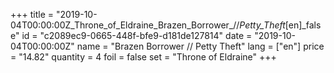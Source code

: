+++
title = "2019-10-04T00:00:00Z_Throne_of_Eldraine_Brazen_Borrower_//_Petty_Theft_[en]_false"
id = "c2089ec9-0665-448f-bfe9-d181de127814"
date = "2019-10-04T00:00:00Z"
name = "Brazen Borrower // Petty Theft"
lang = ["en"]
price = "14.82"
quantity = 4
foil = false
set = "Throne of Eldraine"
+++

